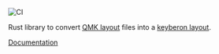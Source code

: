 ![CI](https://github.com/borisfaure/keyberon-layout-serde/actions/workflows/ci.yml/badge.svg)

Rust library to convert [QMK layout](https://config.qmk.fm/) files into a [keyberon
layout](https://github.com/TeXitoi/keyberon).

[Documentation](https://docs.rs/keyberon-layout-serde/)
